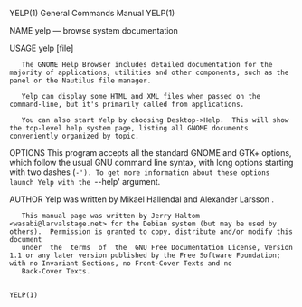 YELP(1)                                                                                 General Commands Manual                                                                                YELP(1)

NAME
       yelp — browse system documentation

USAGE
       yelp [file]

       The GNOME Help Browser includes detailed documentation for the majority of applications, utilities and other components, such as the panel or the Nautilus file manager.

       Yelp can display some HTML and XML files when passed on the command-line, but it's primarily called from applications.

       You can also start Yelp by choosing Desktop->Help.  This will show the top-level help system page, listing all GNOME documents conveniently organized by topic.

OPTIONS
       This  program  accepts all the standard GNOME and GTK+ options, which follow the usual GNU command line syntax, with long options starting with two dashes (`-'). To get more information about
       these options launch Yelp with the `--help' argument.

AUTHOR
       Yelp was written by Mikael Hallendal and Alexander Larsson .

       This manual page was written by Jerry Haltom <wasabi@larvalstage.net> for the Debian system (but may be used by others).  Permission is granted to copy, distribute and/or modify this document
       under  the  terms  of  the  GNU Free Documentation License, Version 1.1 or any later version published by the Free Software Foundation; with no Invariant Sections, no Front-Cover Texts and no
       Back-Cover Texts.

                                                                                                                                                                                               YELP(1)
